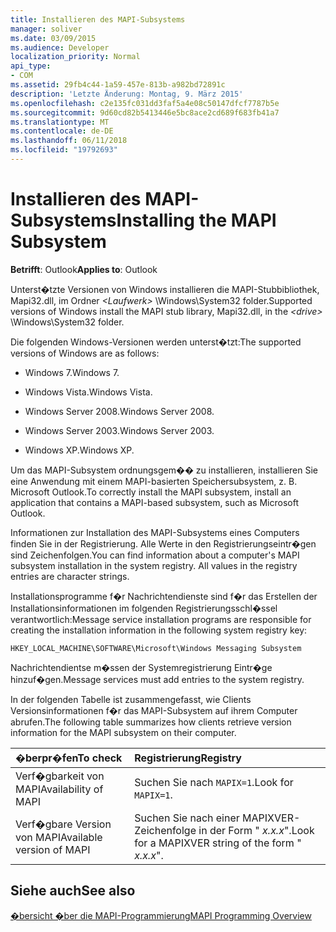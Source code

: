 ```yaml
---
title: Installieren des MAPI-Subsystems
manager: soliver
ms.date: 03/09/2015
ms.audience: Developer
localization_priority: Normal
api_type:
- COM
ms.assetid: 29fb4c44-1a59-457e-813b-a982bd72891c
description: 'Letzte Änderung: Montag, 9. März 2015'
ms.openlocfilehash: c2e135fc031dd3faf5a4e08c50147dfcf7787b5e
ms.sourcegitcommit: 9d60cd82b5413446e5bc8ace2cd689f683fb41a7
ms.translationtype: MT
ms.contentlocale: de-DE
ms.lasthandoff: 06/11/2018
ms.locfileid: "19792693"
---
```

# <a name="installing-the-mapi-subsystem"></a><span data-ttu-id="fb205-103">Installieren des MAPI-Subsystems</span><span class="sxs-lookup"><span data-stu-id="fb205-103">Installing the MAPI Subsystem</span></span>

  
  
<span data-ttu-id="fb205-104">**Betrifft**: Outlook</span><span class="sxs-lookup"><span data-stu-id="fb205-104">**Applies to**: Outlook</span></span> 
  
<span data-ttu-id="fb205-105">Unterst�tzte Versionen von Windows installieren die MAPI-Stubbibliothek, Mapi32.dll, im Ordner  _\<Laufwerk\>_ \Windows\System32 folder.</span><span class="sxs-lookup"><span data-stu-id="fb205-105">Supported versions of Windows install the MAPI stub library, Mapi32.dll, in the  _\<drive\>_ \Windows\System32 folder.</span></span> 
  
<span data-ttu-id="fb205-106">Die folgenden Windows-Versionen werden unterst�tzt:</span><span class="sxs-lookup"><span data-stu-id="fb205-106">The supported versions of Windows are as follows:</span></span>
  
- <span data-ttu-id="fb205-107">Windows 7.</span><span class="sxs-lookup"><span data-stu-id="fb205-107">Windows 7.</span></span>
    
- <span data-ttu-id="fb205-108">Windows Vista.</span><span class="sxs-lookup"><span data-stu-id="fb205-108">Windows Vista.</span></span>
    
- <span data-ttu-id="fb205-109">Windows Server 2008.</span><span class="sxs-lookup"><span data-stu-id="fb205-109">Windows Server 2008.</span></span>
    
- <span data-ttu-id="fb205-110">Windows Server 2003.</span><span class="sxs-lookup"><span data-stu-id="fb205-110">Windows Server 2003.</span></span>
    
- <span data-ttu-id="fb205-111">Windows XP.</span><span class="sxs-lookup"><span data-stu-id="fb205-111">Windows XP.</span></span>
    
<span data-ttu-id="fb205-112">Um das MAPI-Subsystem ordnungsgem�� zu installieren, installieren Sie eine Anwendung mit einem MAPI-basierten Speichersubsystem, z. B. Microsoft Outlook.</span><span class="sxs-lookup"><span data-stu-id="fb205-112">To correctly install the MAPI subsystem, install an application that contains a MAPI-based subsystem, such as Microsoft Outlook.</span></span>
  
<span data-ttu-id="fb205-p101">Informationen zur Installation des MAPI-Subsystems eines Computers finden Sie in der Registrierung. Alle Werte in den Registrierungseintr�gen sind Zeichenfolgen.</span><span class="sxs-lookup"><span data-stu-id="fb205-p101">You can find information about a computer's MAPI subsystem installation in the system registry. All values in the registry entries are character strings.</span></span> 
  
<span data-ttu-id="fb205-115">Installationsprogramme f�r Nachrichtendienste sind f�r das Erstellen der Installationsinformationen im folgenden Registrierungsschl�ssel verantwortlich:</span><span class="sxs-lookup"><span data-stu-id="fb205-115">Message service installation programs are responsible for creating the installation information in the following system registry key:</span></span> 
  
 `HKEY_LOCAL_MACHINE\SOFTWARE\Microsoft\Windows Messaging Subsystem`
  
<span data-ttu-id="fb205-116">Nachrichtendientse m�ssen der Systemregistrierung Eintr�ge hinzuf�gen.</span><span class="sxs-lookup"><span data-stu-id="fb205-116">Message services must add entries to the system registry.</span></span> 
  
<span data-ttu-id="fb205-117">In der folgenden Tabelle ist zusammengefasst, wie Clients Versionsinformationen f�r das MAPI-Subsystem auf ihrem Computer abrufen.</span><span class="sxs-lookup"><span data-stu-id="fb205-117">The following table summarizes how clients retrieve version information for the MAPI subsystem on their computer.</span></span>
  
|<span data-ttu-id="fb205-118">**�berpr�fen**</span><span class="sxs-lookup"><span data-stu-id="fb205-118">**To check**</span></span>|<span data-ttu-id="fb205-119">**Registrierung**</span><span class="sxs-lookup"><span data-stu-id="fb205-119">**Registry**</span></span>|
|:-----|:-----|
|<span data-ttu-id="fb205-120">Verf�gbarkeit von MAPI</span><span class="sxs-lookup"><span data-stu-id="fb205-120">Availability of MAPI</span></span>  <br/> |<span data-ttu-id="fb205-121">Suchen Sie nach  `MAPIX=1`.</span><span class="sxs-lookup"><span data-stu-id="fb205-121">Look for  `MAPIX=1`.</span></span>  <br/> |
|<span data-ttu-id="fb205-122">Verf�gbare Version von MAPI</span><span class="sxs-lookup"><span data-stu-id="fb205-122">Available version of MAPI</span></span>  <br/> |<span data-ttu-id="fb205-123">Suchen Sie nach einer MAPIXVER-Zeichenfolge in der Form " _x.x.x_".</span><span class="sxs-lookup"><span data-stu-id="fb205-123">Look for a MAPIXVER string of the form " _x.x.x_".</span></span>  <br/> |
   
## <a name="see-also"></a><span data-ttu-id="fb205-124">Siehe auch</span><span class="sxs-lookup"><span data-stu-id="fb205-124">See also</span></span>



[<span data-ttu-id="fb205-125">�bersicht �ber die MAPI-Programmierung</span><span class="sxs-lookup"><span data-stu-id="fb205-125">MAPI Programming Overview</span></span>](mapi-programming-overview.md)

